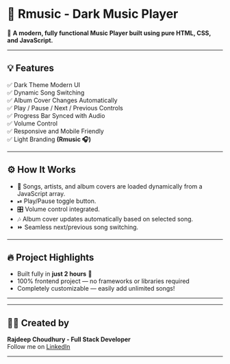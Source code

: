 # 🎵 Rmusic - Dark Music Player

🚀 **A modern, fully functional Music Player built using pure HTML, CSS, and JavaScript.**

---

## 💡 Features

✅ Dark Theme Modern UI  
✅ Dynamic Song Switching  
✅ Album Cover Changes Automatically  
✅ Play / Pause / Next / Previous Controls  
✅ Progress Bar Synced with Audio  
✅ Volume Control  
✅ Responsive and Mobile Friendly  
✅ Light Branding **(Rmusic 🎧)**

---

## ⚙ How It Works

- 🎵 Songs, artists, and album covers are loaded dynamically from a JavaScript array.
- ⏯ Play/Pause toggle button.
- 🎛 Volume control integrated.
- 🎶 Album cover updates automatically based on selected song.
- ⏩ Seamless next/previous song switching.

---

## 🔥 Project Highlights

- Built fully in **just 2 hours** 🚀  
- 100% frontend project — no frameworks or libraries required  
- Completely customizable — easily add unlimited songs!

---








---

## 👨‍💻 Created by

**Rajdeep Choudhury - Full Stack Developer**  
Follow me on [LinkedIn](https://linkedin.com/in/rajdeep-choudhury-developer/)

---



